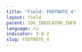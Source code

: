 ```yaml
---
title: "Field: FOOTNOTE_4"
layout: field
parent: SDG_INDICATOR_INFO
language: ru
indicator: 3-8-2
slug: FOOTNOTE_4
---
```

[^4]: http://unstats.un.org/sdgs/metadata/files/Metadata-01-01-01a.pdf